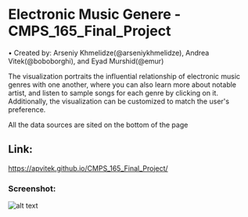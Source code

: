 # Electronic Music Genere - CMPS_165_Final_Project

• Created by:
Arseniy Khmelidze(@arseniykhmelidze), Andrea Vitek(@boboborghi), and Eyad Murshid(@emur)

The visualization portraits the influential relationship of electronic music genres with one another,
where you can also learn more about notable artist, and listen to sample songs for each genre by clicking on it. 
Additionally, the visualization can be customized to match the user's preference. 

All the data sources are sited on the bottom of the page

## Link:
https://apvitek.github.io/CMPS_165_Final_Project/

### Screenshot:

![alt text](https://i.imgur.com/HOmse6x.jpg)
